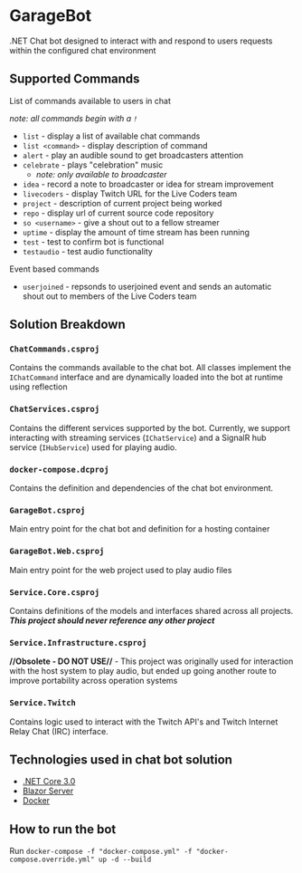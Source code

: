 # GarageBot
.NET Chat bot designed to interact with and respond to users requests within the configured chat environment

## Supported Commands

List of commands available to users in chat

_note: all commands begin with a ```!```_
- ```list``` - display a list of available chat commands
- ```list <command>``` - display description of command
- ```alert``` - play an audible sound to get broadcasters attention
- ```celebrate``` - plays "celebration" music
    - _note: only available to broadcaster_
- ```idea``` - record a note to broadcaster or idea for stream improvement
- ```livecoders``` - display Twitch URL for the Live Coders team
- ```project``` - description of current project being worked
- ```repo``` - display url of current source code repository
- ```so <username>``` - give a shout out to a fellow streamer
- ```uptime``` - display the amount of time stream has been running
- ```test``` - test to confirm bot is functional
- ```testaudio``` - test audio functionality

Event based commands
- ```userjoined``` - repsonds to userjoined event and sends an automatic shout out to members of the Live Coders team

## Solution Breakdown

### ```ChatCommands.csproj``` 
Contains the commands available to the chat bot. All classes implement the ```IChatCommand``` interface and are dynamically loaded into the bot at runtime using reflection

### ```ChatServices.csproj```
Contains the different services supported by the bot. Currently, we support interacting with streaming services (```IChatService```)  and a SignalR hub service (```IHubService```) used for playing audio. 

### ```docker-compose.dcproj```
Contains the definition and dependencies of the chat bot environment.

### ```GarageBot.csproj```
Main entry point for the chat bot and definition for a hosting container

### ```GarageBot.Web.csproj```
Main entry point for the web project used to play audio files

### ```Service.Core.csproj```
Contains definitions of the models and interfaces shared across all projects. _**This project should never reference any other project**_

### ```Service.Infrastructure.csproj```
**//Obsolete - DO NOT USE//** - This project was originally used for interaction with the host system to play audio, but ended up going another route to improve portability across operation systems

### ```Service.Twitch```
Contains logic used to interact with the Twitch API's and Twitch Internet Relay Chat (IRC) interface.

## Technologies used in chat bot solution
- [.NET Core 3.0](https://dotnet.microsoft.com/download/dotnet-core/3.0)
- [Blazor Server](https://docs.microsoft.com/en-us/aspnet/core/blazor/hosting-models?view=aspnetcore-3.0#blazor-server)
- [Docker](https://www.docker.com/products/developer-tools)

## How to run the bot

Run ```docker-compose -f "docker-compose.yml" -f "docker-compose.override.yml" up -d --build```